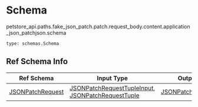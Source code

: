 # Schema
petstore_api.paths.fake_json_patch.patch.request_body.content.application_json_patchjson.schema
```
type: schemas.Schema
```

## Ref Schema Info
Ref Schema | Input Type | Output Type | Description
---------- | ---------- | ----------- | ------------
[JSONPatchRequest](json_patch_request.md) | [JSONPatchRequestTupleInput](#jsonpatchrequesttupleinput), [JSONPatchRequestTuple](#jsonpatchrequesttuple) | [JSONPatchRequestTuple](#jsonpatchrequesttuple) |
